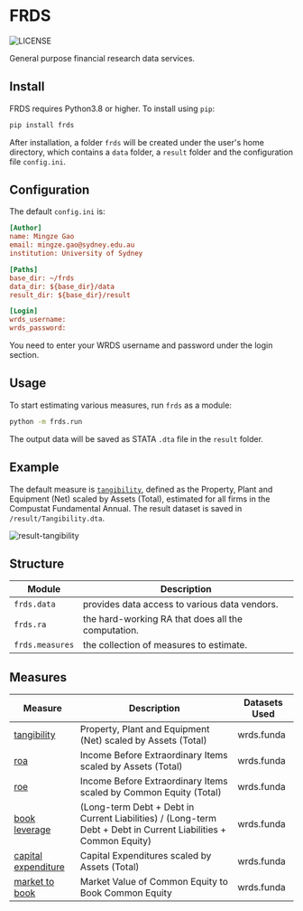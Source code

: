 # FRDS

![LICENSE](https://img.shields.io/github/license/mgao6767/frds?color=green)

General purpose financial research data services.

## Install

FRDS requires Python3.8 or higher. To install using `pip`:

```bash
pip install frds
```
After installation, a folder `frds` will be created under the user's home
directory, which contains a `data` folder, a `result` folder and the
configuration file `config.ini`.

## Configuration

The default `config.ini` is:

```ini
[Author]
name: Mingze Gao
email: mingze.gao@sydney.edu.au
institution: University of Sydney

[Paths]
base_dir: ~/frds
data_dir: ${base_dir}/data
result_dir: ${base_dir}/result

[Login]
wrds_username: 
wrds_password: 
```

You need to enter your WRDS username and password under the login section.

## Usage

To start estimating various measures, run `frds` as a module:

```bash
python -m frds.run
```
The output data will be saved as STATA `.dta` file in the `result` folder.

## Example

The default measure is
[`tangibility`](https://github.com/mgao6767/frds/blob/master/frds/measures/tangibility.py),
defined as the Property, Plant and Equipment (Net) scaled by Assets (Total),
estimated for all firms in the Compustat Fundamental Annual. The result dataset
is saved in `/result/Tangibility.dta`.

![result-tangibility](https://github.com/mgao6767/frds/raw/master/images/result-tangibility.png)

## Structure

| Module          | Description                                        |
|-----------------|----------------------------------------------------|
| `frds.data`     | provides data access to various data vendors.      |
| `frds.ra`       | the hard-working RA that does all the computation. |
| `frds.measures` | the collection of measures to estimate.            |

## Measures

| Measure                                                                                                  | Description                                                                                                     | Datasets Used |
|----------------------------------------------------------------------------------------------------------|-----------------------------------------------------------------------------------------------------------------|---------------|
| [tangibility](https://github.com/mgao6767/frds/blob/master/frds/measures/tangibility.py)                 | Property, Plant and Equipment (Net) scaled by Assets (Total)                                                    | wrds.funda    |
| [roa](https://github.com/mgao6767/frds/blob/master/frds/measures/roa.py)                                 | Income Before Extraordinary Items scaled by Assets (Total)                                                      | wrds.funda    |
| [roe](https://github.com/mgao6767/frds/blob/master/frds/measures/roe.py)                                 | Income Before Extraordinary Items scaled by Common Equity (Total)                                               | wrds.funda    |
| [book leverage](https://github.com/mgao6767/frds/blob/master/frds/measures/book_leverage.py)             | (Long-term Debt + Debt in Current Liabilities) / (Long-term Debt + Debt in Current Liabilities + Common Equity) | wrds.funda    |
| [capital expenditure](https://github.com/mgao6767/frds/blob/master/frds/measures/capital_expenditure.py) | Capital Expenditures scaled by Assets (Total)                                                                   | wrds.funda    |
| [market to book](https://github.com/mgao6767/frds/blob/master/frds/measures/market_to_book.py)           | Market Value of Common Equity to Book Common Equity                                                             | wrds.funda    |